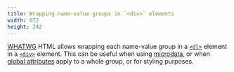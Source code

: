 ```yaml
---
title: Wrapping name-value groups in `<div>` elements
width: 672
height: 242
---
```

[WHATWG](/en-US/docs/Glossary/WHATWG) HTML allows wrapping each
name-value group in a [`<dl>`](/en-US/docs/Web/HTML/Element/dl)
element in a [`<div>`](/en-US/docs/Web/HTML/Element/div)
element. This can be useful when using
[microdata](/en-US/docs/Web/HTML/Microdata), or when [global
attributes](/en-US/docs/Web/HTML/Global_attributes) apply to a whole
group, or for styling purposes.
